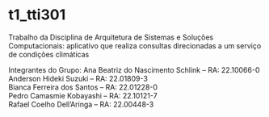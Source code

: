 # t1_tti301 #
Trabalho da Disciplina de Arquitetura de Sistemas e Soluções Computacionais: aplicativo que realiza consultas direcionadas a um serviço de condições climáticas

Integrantes do Grupo:
Ana Beatriz do Nascimento Schlink – RA: 22.10066-0  
Anderson Hideki Suzuki – RA: 22.01809-3  
Bianca Ferreira dos Santos – RA: 22.01228-0  
Pedro Camasmie Kobayashi – RA: 22.10121-7  
Rafael Coelho Dell’Aringa – RA: 22.00448-3

